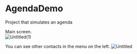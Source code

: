 # AgendaDemo
Project that simulates an agenda 

Main screen. <br>
![Untitled(1)](https://github.com/vivianmunguia/AgendaDemo/assets/15255979/27d9fbe6-ed7e-4c1f-86fb-b1d85418e20a)

You can see other contacts in the menu on the left.
![Untitled](https://github.com/vivianmunguia/AgendaDemo/assets/15255979/02cfb204-6dfa-4ec1-b242-9ed984b8604a)
